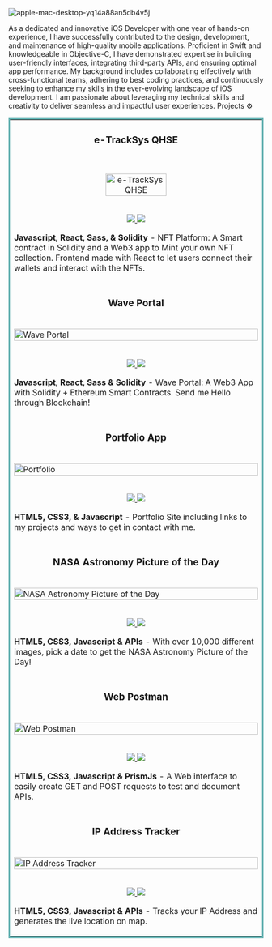 ![apple-mac-desktop-yq14a88an5db4v5j](https://github.com/user-attachments/assets/dcc04d67-565b-4387-8ecb-b675ba8ff5d5)



As a dedicated and innovative iOS Developer with one year of hands-on experience, I have successfully contributed to the design, development, and maintenance of high-quality mobile applications. Proficient in Swift and knowledgeable in Objective-C, I have demonstrated expertise in building user-friendly interfaces, integrating third-party APIs, and ensuring optimal app performance. My background includes collaborating effectively with cross-functional teams, adhering to best coding practices, and continuously seeking to enhance my skills in the ever-evolving landscape of iOS development. I am passionate about leveraging my technical skills and creativity to deliver seamless and impactful user experiences.
Projects ⚙️
<table bordercolor="#66b2b2">
  <tr>
    <td width="50%" valign="top">
      <h3 align="center">e-TrackSys QHSE</h3>
        <br />
      <p align="center">
        <a target="_blank" href="http://nftportalbyrahul.netlify.app">
            <img src="https://github.com/user-attachments/assets/1453f595-2346-485f-a049-587d122858de" width="50%" alt="e-TrackSys QHSE"/>
        </a>
        <br />
        <p align="center">
          <br>
          <a href="https://github.com/rahulkarda/NFT-Portal" target="_blank">
            <img src="https://img.shields.io/static/v1?label=|&message=REPO&color=f&style=plastic&logo=github&logo-color=white"/>
          </a>  
          <a href="http://nftportalbyrahul.netlify.app" target="_blank">
            <img src="https://img.shields.io/static/v1?label=|&message=WEBSITE&color=cdf998&style=plastic&logo=wordpress&logo-color=white"/>
          </a>
        </p>
        <p><strong>Javascript, React, Sass, & Solidity</strong> - NFT Platform: A Smart contract in Solidity and a Web3 app to Mint your own NFT collection. Frontend made with React to let users connect their wallets and interact with the NFTs.</p>
    </td>
  </tr>
  <tr>
    <td width="50%" valign="top">
      <h3 align="center">Wave Portal</h3>
        <br />
        <a target="_blank" href="https://codepen.io/ShawnBasquiat/full/bGVWpYw">
            <img src="images/waveportal.jpg" width="100%" alt="Wave Portal"/>
        </a>
        <br />
        <p align="center">
          <br>
          <a href="https://github.com/rahulkarda/Wave-Portal" target="_blank">
            <img src="https://img.shields.io/static/v1?label=|&message=REPO&color=f&style=plastic&logo=github&logo-color=white"/>
          </a> 
          <a href="https://waveatrahul.netlify.app/" target="_blank">
            <img src="https://img.shields.io/static/v1?label=|&message=WEBSITE&color=cdf998&style=plastic&logo=wordpress&logo-color=white"/>
          </a>
        </p>
        <p><strong>Javascript, React, Sass & Solidity</strong> - Wave Portal: A Web3 App with Solidity + Ethereum Smart Contracts. Send me Hello through Blockchain!</p>
    </td>
  </tr>
  <tr>
    <td width="50%" valign="top">
      <h3 align="center">Portfolio App</h3>
      <br />
      <a target="_blank" href="https://rahulkarda.netlify.app">
        <img src="images/portfolio.jpg" width="100%" alt="Portfolio"/>
      </a>
      <br />
      <p align="center">
        <br>
        <a href="https://github.com/rahulkarda/Portfolio" target="_blank">
          <img src="https://img.shields.io/static/v1?label=|&message=REPO&color=f&style=plastic&logo=github&logo-color=white"/>
        </a>
        <a href="http://rahulkarda.netlify.app" target="_blank">
          <img src="https://img.shields.io/static/v1?label=|&message=WEBSITE&color=cdf998&style=plastic&logo=wordpress&logo-color=white"/>
        </a>
      </p>
      <p><strong>HTML5, CSS3, & Javascript</strong> - Portfolio Site including links to my projects and ways to get in contact with me.</p>
    </td>
  </tr>
  <tr>
    <td width="50%" valign="top">
      <h3 align="center">NASA Astronomy Picture of the Day</h3>
        <br />
        <a target="_blank" href="https://github.com/rahulkarda/NASA-APOD">
          <img src="images/nasaapod.jpg" width="100%" alt="NASA Astronomy Picture of the Day"/>
        </a>
        <br />
        <p align="center">
          <br>
          <a href="https://github.com/rahulkarda/NASA-APOD" target="_blank">
            <img src="https://img.shields.io/static/v1?label=|&message=REPO&color=f&style=plastic&logo=github&logo-color=white"/>
          </a>
          <a href="https://apodbyrahul.netlify.app" target="_blank">
            <img src="https://img.shields.io/static/v1?label=|&message=WEBSITE&color=cdf998&style=plastic&logo=wordpress&logo-color=white"/>
          </a>
        </p>
        <p><strong>HTML5, CSS3, Javascript & APIs</strong> - With over 10,000 different images, pick a date to get the NASA Astronomy Picture of the Day!</p>
    </td>
  </tr>
  <tr>
    <td width="50%" valign="top">
      <h3 align="center">Web Postman</h3>
      <br />
      <a target="_blank" href="https://webpostman.netlify.app">
        <img src="images/webpostman.jpg" width="100%" alt="Web Postman"/>
      </a>
      <br />
      <p align="center">
        <br>
        <a href="https://github.com/rahulkarda/Web-Postman" target="_blank">
          <img src="https://img.shields.io/static/v1?label=|&message=REPO&color=f&style=plastic&logo=github&logo-color=white"/>
        </a>
        <a href="http://webpostman.netlify.app" target="_blank">
          <img src="https://img.shields.io/static/v1?label=|&message=WEBSITE&color=cdf998&style=plastic&logo=wordpress&logo-color=white"/>
        </a>
      </p>
      <p><strong>HTML5, CSS3, Javascript & PrismJs</strong> - A Web interface to easily create GET and POST requests to test and document APIs.</p>
    </td>
  </tr>
  <tr>
    <td width="50%" valign="top">
      <h3 align="center">IP Address Tracker</h3>
        <br />
        <a target="_blank" href="https://github.com/rahulkarda/IP-Address-Tracker">
          <img src="images/iptracker.jpg" width="100%" alt="IP Address Tracker"/>
        </a>
        <br />
        <p align="center">
          <br>
          <a href="https://github.com/rahulkarda/IP-Address-Tracker" target="_blank">
            <img src="https://img.shields.io/static/v1?label=|&message=REPO&color=f&style=plastic&logo=github&logo-color=white"/>
          </a>
          <a href="https://trackmyip.netlify.app" target="_blank">
            <img src="https://img.shields.io/static/v1?label=|&message=WEBSITE&color=cdf998&style=plastic&logo=wordpress&logo-color=white"/>
          </a>
        </p>
        <p><strong>HTML5, CSS3, Javascript & APIs</strong> - Tracks your IP Address and generates the live location on map.</p>
    </td>
  </tr>
</table>


<!---
MedathSelvaSingh/MedathSelvaSingh is a ✨ special ✨ repository because its `README.md` (this file) appears on your GitHub profile.
You can click the Preview link to take a look at your changes.
--->
